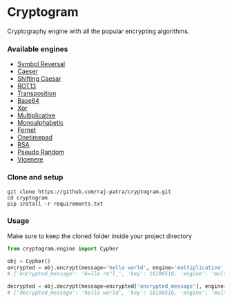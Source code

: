 # Cryptogram
Cryptography engine with all the popular encrypting algorithms.

### Available engines
* [Symbol Reversal](http://www.google.com?query=how%20to%20reverse%20string)
* [Caeser](https://en.wikipedia.org/wiki/Caesar_cipher)
* [Shifting Caesar](https://en.wikipedia.org/wiki/Caesar_cipher)
* [ROT13](https://en.wikipedia.org/wiki/ROT13)
* [Transposition](https://en.wikipedia.org/wiki/Transposition_cipher)
* [Base64](https://en.wikipedia.org/wiki/Base64)
* [Xor](https://en.wikipedia.org/wiki/XOR_cipher)
* [Multiplicative](https://www.tutorialspoint.com/cryptography_with_python/cryptography_with_python_multiplicative_cipher.htm)
* [Monoalphabetic](https://en.wikipedia.org/wiki/Substitution_cipher)
* [Fernet](https://en.wikipedia.org/wiki/Symmetric-key_algorithm)
* [Onetimepad](https://en.wikipedia.org/wiki/One-time_pad)
* [RSA](https://en.wikipedia.org/wiki/RSA_(cryptosystem))
* [Pseudo Random](http://www.google.com?query=how%20to%20shuffle%20list%20python)
* [Vigenere](https://en.wikipedia.org/wiki/Vigen%C3%A8re_cipher)

### Clone and setup
```
git clone https://github.com/raj-patra/cryptogram.git
cd cryptogram
pip install -r requirements.txt
```

### Usage
Make sure to keep the cloned folder inside your project directory
```python
from cryptogram.engine import Cypher

obj = Cypher()
encrypted = obj.encrypt(message='hello world', engine='multiplicative',  key=16196516)
# {'encrypted_message': '6=lle re^l_', 'key': 16196516, 'engine': 'multiplicative'}

decrypted = obj.decrypt(message=encrypted['encrypted_message'], engine=encrypted['engine'], key=encrypted['key'])
# {'decrypted_message': 'hello world', 'key': 16196516, 'engine': 'multiplicative'}

```